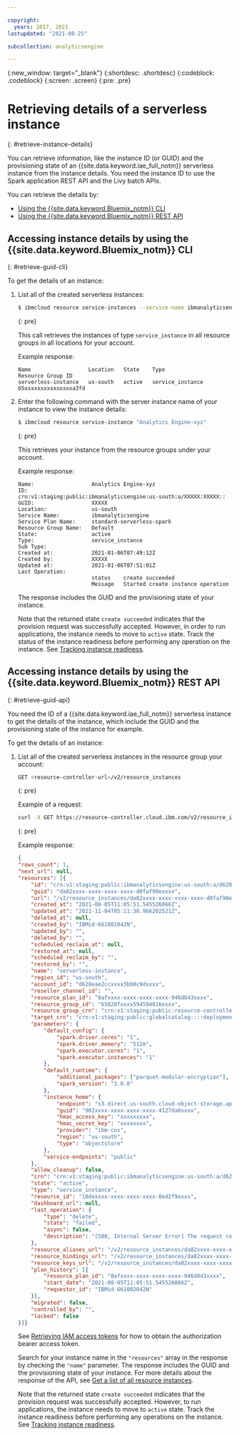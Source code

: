 ```yaml
---

copyright:
  years: 2017, 2021
lastupdated: "2021-08-25"

subcollection: analyticsengine

---
```


<!-- Attribute definitions -->
{:new_window: target="_blank"}
{:shortdesc: .shortdesc}
{:codeblock: .codeblock}
{:screen: .screen}
{:pre: .pre}

# Retrieving details of a serverless instance
{: #retrieve-instance-details}

You can retrieve information, like the instance ID (or GUID) and the provisioning state of an {{site.data.keyword.iae_full_notm}} serverless instance from the instance details. You need the instance ID to use the Spark application REST API and the Livy batch APIs.

You can retrieve the details by:

- [Using the {{site.data.keyword.Bluemix_notm}} CLI](#retrieve-guid-cli)
- [Using the {{site.data.keyword.Bluemix_notm}} REST API](#retrieve-guid-api)

## Accessing instance details by using the {{site.data.keyword.Bluemix_notm}} CLI
{: #retrieve-guid-cli}

To get the details of an instance:

1. List all of the created serverless instances:
    ```sh
    $ ibmcloud resource service-instances --service-name ibmanalyticsengine
    ```
	{: pre}

    This call retrieves the instances of type `service_instance` in all resource groups in all locations for your account.

    Example response:
    ```text
    Name                  Location   State    Type               Resource Group ID   
    serverless-instance   us-south   active   service_instance   65xxxxxxxxxxxxxxxa3fd 
    ```
1. Enter the following command with the server instance name of your instance to view the instance details:
    ```sh
    $ ibmcloud resource service-instance "Analytics Engine-xyz"
    ```
	{: pre}

    This retrieves your instance from the resource groups under your account.

    Example response:
    ```text                   
    Name:                  Analytics Engine-xyz
    ID:
    crn:v1:staging:public:ibmanalyticsengine:us-south:a/XXXXX:XXXXX::
    GUID:                  XXXXX   
    Location:              us-south   
    Service Name:          ibmanalyticsengine   
    Service Plan Name:     standard-serverless-spark   
    Resource Group Name:   Default   
    State:                 active   
    Type:                  service_instance   
    Sub Type:                 
    Created at:            2021-01-06T07:49:12Z   
    Created by:            XXXXX   
    Updated at:            2021-01-06T07:51:01Z   
    Last Operation:                        
                           status    create succeeded      
                           Message   Started create instance operation
    ```

    The response includes the GUID and the provisioning state of your instance.

    Note that the returned state `create succeeded` indicates that the provision request was successfully accepted. However, in order to run applications, the instance needs to move to `active` state. Track the status of the instance readiness before performing any operation on the instance. See [Tracking instance readiness](/docs/AnalyticsEngine?topic=AnalyticsEngine-provisioning-serverless#instance-readiness).

## Accessing instance details by using the {{site.data.keyword.Bluemix_notm}} REST API
{: #retrieve-guid-api}

You need the ID of a {{site.data.keyword.iae_full_notm}} serverless instance to get the details of the instance, which include the GUID and the provisioning state of the instance for example.

To get the details of an instance:

1. List all of the created serverless instances in the resource group your account:
    ```sh
    GET <resource-controller-url>/v2/resource_instances
    ```
	{: pre}

    Example of a request:
    ```sh
    curl -X GET https://resource-controller.cloud.ibm.com/v2/resource_instances? resource_plan_id=8afxxxx-xxxx-xxxx-xxxx-946d843xxxx -H "Authorization: Bearer <>" \
    ```
	{: pre}
	
    Example response:
    ```json
    {
	"rows_count": 1,
	"next_url": null,
	"resources": [{
		"id": "crn:v1:staging:public:ibmanalyticsengine:us-south:a/d628eae2ccxxxx3bb0c9dxxxx:da82xxxx-xxxx-xxxx-xxxx-d0faf90exxxx::",
		"guid": "da82xxxx-xxxx-xxxx-xxxx-d0faf90exxxx",
		"url": "/v2/resource_instances/da82xxxx-xxxx-xxxx-xxxx-d0faf90exxxx",
		"created_at": "2021-08-05T11:05:51.545526066Z",
		"updated_at": "2021-11-04T05:11:30.966202521Z",
		"deleted_at": null,
		"created_by": "IBMid-661002042N",
		"updated_by": "",
		"deleted_by": "",
		"scheduled_reclaim_at": null,
		"restored_at": null,
		"scheduled_reclaim_by": "",
		"restored_by": "",
		"name": "serverless-instance",
		"region_id": "us-south",
		"account_id": "d628eae2ccxxxx3bb0c9dxxxx",
		"reseller_channel_id": "",
		"resource_plan_id": "8afxxxx-xxxx-xxxx-xxxx-946d843xxxx",
		"resource_group_id": "65828fxxxx594594816exxx",
		"resource_group_crn": "crn:v1:staging:public:resource-controller::a/d628eae2ccxxxx3bb0c9dxxxx::resource-group:65828fxxxx594594816exxx",
		"target_crn": "crn:v1:staging:public:globalcatalog::::deployment:8afxxxx-xxxx-xxxx-xxxx-946d843xxxx%3Aus-south",
		"parameters": {
			"default_config": {
				"spark.driver.cores": "1",
				"spark.driver.memory": "512m",
				"spark.executor.cores": "1",
				"spark.executor.instances": "1"
			},
			"default_runtime": {
				"additional_packages": ["parquet-modular-encryption"],
				"spark_version": "3.0.0"
			},
			"instance_home": {
				"endpoint": "s3.direct.us-south.cloud-object-storage.appdomain.cloud",
				"guid": "902xxxx-xxxx-xxxx-xxxx-4127da8xxxx",
				"hmac_access_key": "xxxxxxxxx",
				"hmac_secret_key": "xxxxxxxx",
				"provider": "ibm-cos",
				"region": "us-south",
				"type": "objectstore"
			},
			"service-endpoints": "public"
		},
		"allow_cleanup": false,
		"crn": "crn:v1:staging:public:ibmanalyticsengine:us-south:a/d628eae2ccxxxx3bb0c9dxxxx:da82xxxx-xxxx-xxxx-xxxx-d0faf90exxxx::",
		"state": "active",
		"type": "service_instance",
		"resource_id": "18dexxxx-xxxx-xxxx-xxxx-0ed2f9xxxx",
		"dashboard_url": null,
		"last_operation": {
			"type": "delete",
			"state": "failed",
			"async": false,
			"description": "[500, Internal Server Error] The request could not be processed. Try again later."
		},
		"resource_aliases_url": "/v2/resource_instances/da82xxxx-xxxx-xxxx-xxxx-d0faf90exxxx/resource_aliases",
		"resource_bindings_url": "/v2/resource_instances/da82xxxx-xxxx-xxxx-xxxx-d0faf90exxxx/resource_bindings",
		"resource_keys_url": "/v2/resource_instances/da82xxxx-xxxx-xxxx-xxxx-d0faf90exxxx/resource_keys",
		"plan_history": [{
			"resource_plan_id": "8afxxxx-xxxx-xxxx-xxxx-946d843xxxx",
			"start_date": "2021-08-05T11:05:51.545526066Z",
			"requestor_id": "IBMid-661002042N"
		}],
		"migrated": false,
		"controlled_by": "",
		"locked": false
	}]}
    ```
    See [Retrieving IAM access tokens](/docs/AnalyticsEngine?topic=AnalyticsEngine-retrieve-iam-token-serverless) for how to obtain the authorization bearer access token.

    Search for your instance name in the `"resources"` array in the response by checking the `"name"` parameter. The response includes the GUID and the provisioning state of your instance. For more details about the response of the API, see [Get a list of all resource instances](/apidocs/resource-controller/resource-controller#list-resource-instances).

    Note that the returned state `create succeeded` indicates that the provision request was successfully accepted. However, to run applications, the instance needs to move to `active` state. Track  the instance readiness before performing any operations on the instance. See [Tracking instance readiness](/docs/AnalyticsEngine?topic=AnalyticsEngine-provisioning-serverless#instance-readiness).
